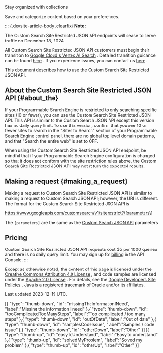 Stay organized with collections

Save and categorize content based on your preferences.

::: {.devsite-article-body .clearfix}
**Note:**

<div>

The Custom Search Site Restricted JSON API endpoints will cease to serve
traffic on December 18, 2024.

All Custom Search Site Restricted JSON API customers must begin their
transition to [Google Cloud\'s Vertex AI
Search](https://cloud.google.com/enterprise-search) . Detailed
transition guidance can be found
[here](https://cloud.google.com/generative-ai-app-builder/docs/migrate-from-prose-site-restricted)
. If you experience issues, you can contact us
[here](https://cloud.google.com/generative-ai-app-builder/docs/support)
.

</div>

This document describes how to use the Custom Search Site Restricted
JSON API.

## About the Custom Search Site Restricted JSON API {#about_the}

If your Programmable Search Engine is restricted to only searching
specific sites (10 or fewer), you can use the Custom Search Site
Restricted JSON API. This API is similar to the Custom Search JSON API
except this version has no daily query limit. To use this version,
confirm that you see 10 or fewer sites to search in the "Sites to
Search" section of your Programmable Search Engine control panel, there
are no global top level domain patterns, and that "Search the entire
web" is set to OFF.

When using the Custom Search Site Restricted JSON API endpoint, be
mindful that if your Programmable Search Engine configuration is changed
so that it does not conform with the site restriction rules above, the
Custom Search Site Restricted JSON API may not return the expected
results.

## Making a request {#making_a_request}

Making a request to Custom Search Site Restricted JSON API is similar to
making a request to Custom Search JSON API; however, the URI is
different. The format for the Custom Search Site Restricted JSON API is

https://www.googleapis.com/customsearch/v1/siterestrict?\[parameters\]

The ` [parameters] ` are the same as the [Custom Search JSON
API](/custom-search/v1/using_rest) parameters

## Pricing

Custom Search Site Restricted JSON API requests cost \$5 per 1000
queries and there is no daily query limit. You may sign up for
[billing](https://cloud.google.com/billing/docs/how-to/manage-billing-account)
in the API Console.
:::

Except as otherwise noted, the content of this page is licensed under
the [Creative Commons Attribution 4.0
License](https://creativecommons.org/licenses/by/4.0/) , and code
samples are licensed under the [Apache 2.0
License](https://www.apache.org/licenses/LICENSE-2.0) . For details, see
the [Google Developers Site
Policies](https://developers.google.com/site-policies) . Java is a
registered trademark of Oracle and/or its affiliates.

Last updated 2023-12-19 UTC.

\[{ \"type\": \"thumb-down\", \"id\": \"missingTheInformationINeed\",
\"label\":\"Missing the information I need\" },{ \"type\":
\"thumb-down\", \"id\": \"tooComplicatedTooManySteps\", \"label\":\"Too
complicated / too many steps\" },{ \"type\": \"thumb-down\", \"id\":
\"outOfDate\", \"label\":\"Out of date\" },{ \"type\": \"thumb-down\",
\"id\": \"samplesCodeIssue\", \"label\":\"Samples / code issue\" },{
\"type\": \"thumb-down\", \"id\": \"otherDown\", \"label\":\"Other\" }\]
\[{ \"type\": \"thumb-up\", \"id\": \"easyToUnderstand\",
\"label\":\"Easy to understand\" },{ \"type\": \"thumb-up\", \"id\":
\"solvedMyProblem\", \"label\":\"Solved my problem\" },{ \"type\":
\"thumb-up\", \"id\": \"otherUp\", \"label\":\"Other\" }\]
